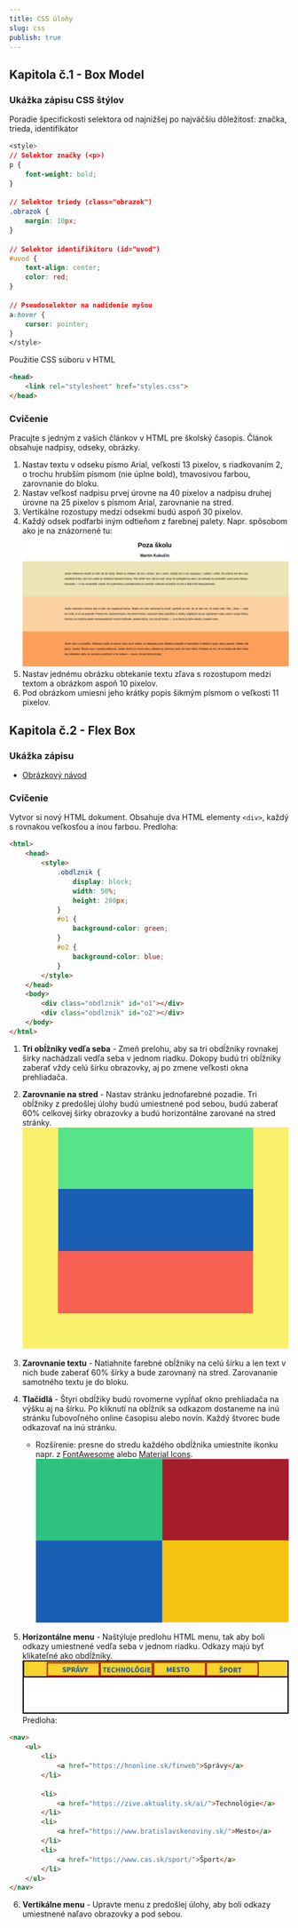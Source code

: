 ```yaml
---
title: CSS úlohy
slug: css
publish: true
---
```


## Kapitola č.1 - Box Model

### Ukážka zápisu CSS štýlov
Poradie špecifickosti selektora od najnižšej po najväčšiu dôležitosť: značka, trieda, identifikátor
```css
<style>
// Selektor značky (<p>)
p {
    font-weight: bold;
}

// Selektor triedy (class="obrazok")
.obrazok {
    margin: 10px;
}

// Selektor identifikítoru (id="uvod")
#uvod {
    text-align: center;
    color: red;
}

// Pseudoselektor na nadídenie myšou
a:hover {
    cursor: pointer;
}
</style>
```

Použitie CSS súboru v HTML
```html
<head>
    <link rel="stylesheet" href="styles.css">
</head>
```

### Cvičenie

Pracujte s jedným z vašich článkov v HTML pre školský časopis. Článok obsahuje nadpisy, odseky, obrázky.

1. Nastav textu v odseku písmo Arial, veľkosti 13 pixelov, s riadkovaním 2, o trochu hrubším písmom (nie úplne bold), tmavosivou farbou, zarovnanie do bloku.
2. Nastav veľkosť nadpisu prvej úrovne na 40 pixelov a nadpisu druhej úrovne na 25 pixelov s písmom Arial, zarovnanie na stred.
3. Vertikálne rozostupy medzi odsekmi budú aspoň 30 pixelov.
4. Každý odsek podfarbi iným odtieňom z farebnej palety. Napr. spôsobom ako je na znázornené tu: ![Podfarbenie](assets/css-podfarbenie.png)
5. Nastav jednému obrázku obtekanie textu zľava s rozostupom medzi textom a obrázkom aspoň 10 pixelov.
6. Pod obrázkom umiesni jeho krátky popis šikmým písmom o veľkosti 11 pixelov.


## Kapitola č.2 - Flex Box

### Ukážka zápisu
- [Obrázkový návod](https://css-tricks.com/snippets/css/a-guide-to-flexbox/)


### Cvičenie

Vytvor si nový HTML dokument. Obsahuje dva HTML elementy `<div>`, každý s rovnakou veľkosťou a inou farbou. Predloha:
```html
<html>
    <head>
        <style>
            .obdlznik {
                display: block;
                width: 50%;
                height: 200px;
            }
            #o1 {
                background-color: green;
            }
            #o2 {
                background-color: blue;
            }
        </style>
    </head>
    <body>
        <div class="obdlznik" id="o1"></div>
        <div class="obdlznik" id="o2"></div>
    </body>
</html>

```


1. **Tri obĺžniky vedľa seba** - Zmeň prelohu, aby sa tri obdĺžniky rovnakej šírky nachádzali vedľa seba v jednom riadku. Dokopy budú tri obĺžniky zaberať vždy celú šírku obrazovky, aj po zmene veľkosti okna prehliadača.

2. **Zarovnanie na stred** - Nastav stránku jednofarebné pozadie. Tri obĺžniky z predošlej úlohy budú umiestnené pod sebou, budú zaberať 60% celkovej šírky obrazovky a budú horizontálne zarované na stred stránky. ![Zarovananie](assets/pod-sebou.png)

3. **Zarovnanie textu** - Natiahnite farebné obĺžniky na celú šírku a len text v nich bude zaberať 60% šírky a bude zarovnaný na stred. Zarovananie samotného textu je do bloku.

4. **Tlačidlá** - Štyri obdĺžiky budú rovomerne vypĺňať okno prehliadača na výšku aj na šírku. Po kliknutí na obĺžnik sa odkazom dostaneme na inú stránku ľubovoľného online časopisu alebo novín. Každý štvorec bude odkazovať na inú stránku.
    - Rozšírenie: presne do stredu každého obdĺžnika umiestnite ikonku napr. z [FontAwesome](https://fontawesome.com/icons) alebo [Material Icons](https://fonts.google.com/icons). ![Tlačidlá](assets/tlacidla.png)

5. **Horizontálne menu** - Naštýluje predlohu HTML menu, tak aby boli odkazy umiestnené vedľa seba v jednom riadku. Odkazy majú byť klikateľné ako obdĺžniky. ![Menu](assets/menu.png) Predloha:
```html
<nav>
    <ul>
        <li>
            <a href="https://hnonline.sk/finweb">Správy</a>
        </li>

        <li>
            <a href="https://zive.aktuality.sk/ai/">Technológie</a>
        </li>
        <li>
            <a href="https://www.bratislavskenoviny.sk/">Mesto</a>
        </li>
        <li>
            <a href="https://www.cas.sk/sport/">Šport</a>
        </li>
    </ul>
</nav>
```
6. **Vertikálne menu** - Upravte menu z predošlej úlohy, aby boli odkazy umiestnené naľavo obrazovky a pod sebou.


